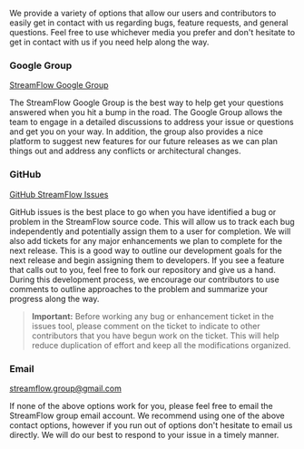 We provide a variety of options that allow our users and contributors to easily get in contact with us regarding bugs, feature requests, and general questions.  Feel free to use whichever media you prefer and don't hesitate to get in contact with us if you need help along the way.

### Google Group

[StreamFlow Google Group](https://groups.google.com/forum/#!forum/streamflow-user)

The StreamFlow Google Group is the best way to help get your questions answered when you hit a bump in the road.  The Google Group allows the team to engage in a detailed discussions to address your issue or questions and get you on your way.  In addition, the group also provides a nice platform to suggest new features for our future releases as we can plan things out and address any conflicts or architectural changes.

### GitHub

[GitHub StreamFlow Issues](https://github.com/lmco/streamflow/issues)

GitHub issues is the best place to go when you have identified a bug or problem in the StreamFlow source code.  This will allow us to track each bug independently and potentially assign them to a user for completion.  We will also add tickets for any major enhancements we plan to complete for the next release.  This is a good way to outline our development goals for the next release and begin assigning them to developers.  If you see a feature that calls out to you, feel free to fork our repository and give us a hand.  During this development process, we encourage our contributors to use comments to outline approaches to the problem and summarize your progress along the way.

> **Important:** Before working any bug or enhancement ticket in the issues tool, please comment on the ticket to indicate to other contributors that you have begun work on the ticket.  This will help reduce duplication of effort and keep all the modifications organized.

### Email

[streamflow.group@gmail.com](mailto:streamflow.group@gmail.com)

If none of the above options work for you, please feel free to email the StreamFlow group email account.  We recommend using one of the above contact options, however if you run out of options don't hesitate to email us directly.  We will do our best to respond to your issue in a timely manner.